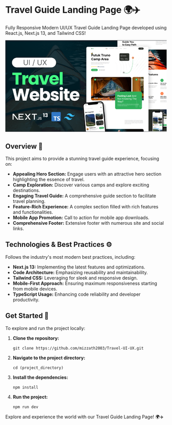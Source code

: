 # Travel Guide Landing Page 🌍✈️

Fully Responsive Modern UI/UX Travel Guide Landing Page developed using React.js, Next.js 13, and Tailwind CSS!

[![Travel Guide](img2.png)](https://hilink-traveler.netlify.app/)


## Overview 🚀

This project aims to provide a stunning travel guide experience, focusing on:

- **Appealing Hero Section:** Engage users with an attractive hero section highlighting the essence of travel.
- **Camp Exploration:** Discover various camps and explore exciting destinations.
- **Engaging Travel Guide:** A comprehensive guide section to facilitate travel planning.
- **Feature-Rich Experience:** A complex section filled with rich features and functionalities.
- **Mobile App Promotion:** Call to action for mobile app downloads.
- **Comprehensive Footer:** Extensive footer with numerous site and social links.

## Technologies & Best Practices ⚙️

Follows the industry's most modern best practices, including:

- **Next.js 13:** Implementing the latest features and optimizations.
- **Code Architecture:** Emphasizing reusability and maintainability.
- **Tailwind CSS:** Leveraging for sleek and responsive design.
- **Mobile-First Approach:** Ensuring maximum responsiveness starting from mobile devices.
- **TypeScript Usage:** Enhancing code reliability and developer productivity.

## Get Started 🚀

To explore and run the project locally:

1. **Clone the repository:**

    ```shell
    git clone https://github.com/mizzath2003/Travel-UI-UX.git
    ```

2. **Navigate to the project directory:**

    ```shell
    cd (project_directory)
    ```

3. **Install the dependencies:**

    ```shell
    npm install
    ```

4. **Run the project:**

    ```shell
    npm run dev
    ```

Explore and experience the world with our Travel Guide Landing Page! 🌍✈️
